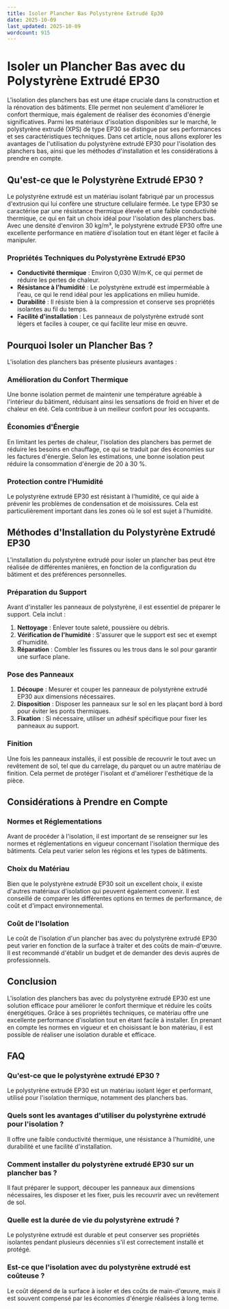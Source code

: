 ```yaml
---
title: Isoler Plancher Bas Polystyrène Extrudé Ep30
date: 2025-10-09
last_updated: 2025-10-09
wordcount: 915
---
```


# Isoler un Plancher Bas avec du Polystyrène Extrudé EP30

L'isolation des planchers bas est une étape cruciale dans la construction et la rénovation des bâtiments. Elle permet non seulement d'améliorer le confort thermique, mais également de réaliser des économies d'énergie significatives. Parmi les matériaux d'isolation disponibles sur le marché, le polystyrène extrudé (XPS) de type EP30 se distingue par ses performances et ses caractéristiques techniques. Dans cet article, nous allons explorer les avantages de l'utilisation du polystyrène extrudé EP30 pour l'isolation des planchers bas, ainsi que les méthodes d'installation et les considérations à prendre en compte.

## Qu'est-ce que le Polystyrène Extrudé EP30 ?

Le polystyrène extrudé est un matériau isolant fabriqué par un processus d'extrusion qui lui confère une structure cellulaire fermée. Le type EP30 se caractérise par une résistance thermique élevée et une faible conductivité thermique, ce qui en fait un choix idéal pour l'isolation des planchers bas. Avec une densité d'environ 30 kg/m³, le polystyrène extrudé EP30 offre une excellente performance en matière d'isolation tout en étant léger et facile à manipuler.

### Propriétés Techniques du Polystyrène Extrudé EP30

- **Conductivité thermique** : Environ 0,030 W/m·K, ce qui permet de réduire les pertes de chaleur.
- **Résistance à l'humidité** : Le polystyrène extrudé est imperméable à l'eau, ce qui le rend idéal pour les applications en milieu humide.
- **Durabilité** : Il résiste bien à la compression et conserve ses propriétés isolantes au fil du temps.
- **Facilité d'installation** : Les panneaux de polystyrène extrudé sont légers et faciles à couper, ce qui facilite leur mise en œuvre.

## Pourquoi Isoler un Plancher Bas ?

L'isolation des planchers bas présente plusieurs avantages :

### Amélioration du Confort Thermique

Une bonne isolation permet de maintenir une température agréable à l'intérieur du bâtiment, réduisant ainsi les sensations de froid en hiver et de chaleur en été. Cela contribue à un meilleur confort pour les occupants.

### Économies d'Énergie

En limitant les pertes de chaleur, l'isolation des planchers bas permet de réduire les besoins en chauffage, ce qui se traduit par des économies sur les factures d'énergie. Selon les estimations, une bonne isolation peut réduire la consommation d'énergie de 20 à 30 %.

### Protection contre l'Humidité

Le polystyrène extrudé EP30 est résistant à l'humidité, ce qui aide à prévenir les problèmes de condensation et de moisissures. Cela est particulièrement important dans les zones où le sol est sujet à l'humidité.

## Méthodes d'Installation du Polystyrène Extrudé EP30

L'installation du polystyrène extrudé pour isoler un plancher bas peut être réalisée de différentes manières, en fonction de la configuration du bâtiment et des préférences personnelles.

### Préparation du Support

Avant d'installer les panneaux de polystyrène, il est essentiel de préparer le support. Cela inclut :

1. **Nettoyage** : Enlever toute saleté, poussière ou débris.
2. **Vérification de l'humidité** : S'assurer que le support est sec et exempt d'humidité.
3. **Réparation** : Combler les fissures ou les trous dans le sol pour garantir une surface plane.

### Pose des Panneaux

1. **Découpe** : Mesurer et couper les panneaux de polystyrène extrudé EP30 aux dimensions nécessaires.
2. **Disposition** : Disposer les panneaux sur le sol en les plaçant bord à bord pour éviter les ponts thermiques.
3. **Fixation** : Si nécessaire, utiliser un adhésif spécifique pour fixer les panneaux au support.

### Finition

Une fois les panneaux installés, il est possible de recouvrir le tout avec un revêtement de sol, tel que du carrelage, du parquet ou un autre matériau de finition. Cela permet de protéger l'isolant et d'améliorer l'esthétique de la pièce.

## Considérations à Prendre en Compte

### Normes et Réglementations

Avant de procéder à l'isolation, il est important de se renseigner sur les normes et réglementations en vigueur concernant l'isolation thermique des bâtiments. Cela peut varier selon les régions et les types de bâtiments.

### Choix du Matériau

Bien que le polystyrène extrudé EP30 soit un excellent choix, il existe d'autres matériaux d'isolation qui peuvent également convenir. Il est conseillé de comparer les différentes options en termes de performance, de coût et d'impact environnemental.

### Coût de l'Isolation

Le coût de l'isolation d'un plancher bas avec du polystyrène extrudé EP30 peut varier en fonction de la surface à traiter et des coûts de main-d'œuvre. Il est recommandé d'établir un budget et de demander des devis auprès de professionnels.

## Conclusion

L'isolation des planchers bas avec du polystyrène extrudé EP30 est une solution efficace pour améliorer le confort thermique et réduire les coûts énergétiques. Grâce à ses propriétés techniques, ce matériau offre une excellente performance d'isolation tout en étant facile à installer. En prenant en compte les normes en vigueur et en choisissant le bon matériau, il est possible de réaliser une isolation durable et efficace.

## FAQ

### Qu'est-ce que le polystyrène extrudé EP30 ?

Le polystyrène extrudé EP30 est un matériau isolant léger et performant, utilisé pour l'isolation thermique, notamment des planchers bas.

### Quels sont les avantages d'utiliser du polystyrène extrudé pour l'isolation ?

Il offre une faible conductivité thermique, une résistance à l'humidité, une durabilité et une facilité d'installation.

### Comment installer du polystyrène extrudé EP30 sur un plancher bas ?

Il faut préparer le support, découper les panneaux aux dimensions nécessaires, les disposer et les fixer, puis les recouvrir avec un revêtement de sol.

### Quelle est la durée de vie du polystyrène extrudé ?

Le polystyrène extrudé est durable et peut conserver ses propriétés isolantes pendant plusieurs décennies s'il est correctement installé et protégé.

### Est-ce que l'isolation avec du polystyrène extrudé est coûteuse ?

Le coût dépend de la surface à isoler et des coûts de main-d'œuvre, mais il est souvent compensé par les économies d'énergie réalisées à long terme.